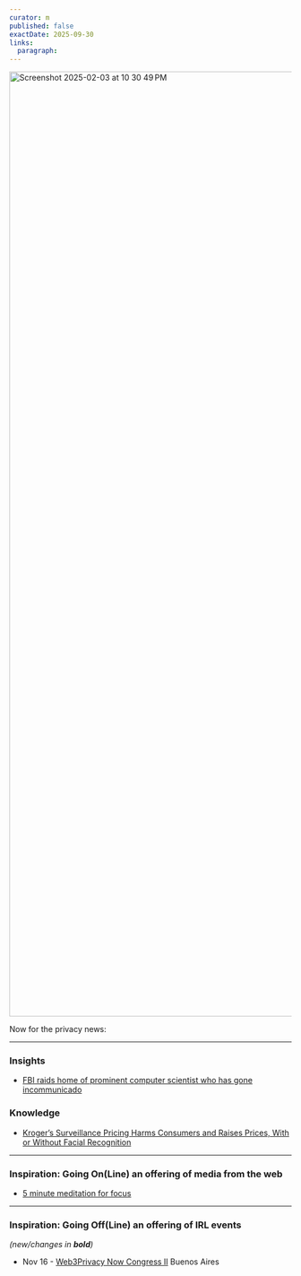 ```yaml
---
curator: m
published: false
exactDate: 2025-09-30
links:
  paragraph: 
---
```


<img width="1686" alt="Screenshot 2025-02-03 at 10 30 49 PM" src="https://github.com/user-attachments/assets/317c5722-510b-40ff-88bd-ee5b8c1690e7" />

Now for the privacy news: 

---

### Insights
- [FBI raids home of prominent computer scientist who has gone incommunicado](https://arstechnica.com/security/2025/03/computer-scientist-goes-silent-after-fbi-raid-and-purging-from-university-website/)

### Knowledge
- [Kroger’s Surveillance Pricing Harms Consumers and Raises Prices, With or Without Facial Recognition](https://epic.org/krogers-surveillance-pricing-harms-consumers-and-raises-prices-with-or-without-facial-recognition/)

---

### Inspiration: Going On(Line) an offering of media from the web
- [5 minute meditation for focus](https://www.youtube.com/watch?v=zSkFFW--Ma0)
  
---

### Inspiration: Going Off(Line) an offering of IRL events 
*(new/changes in **bold**)*

* Nov 16 - [Web3Privacy Now Congress II](https://congress.web3privacy.info/) Buenos Aires
